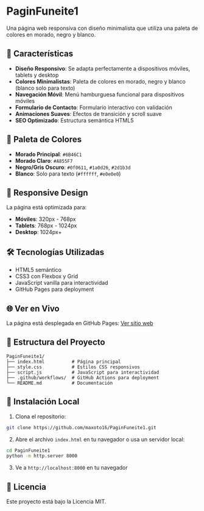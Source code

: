 # PaginFuneite1

Una página web responsiva con diseño minimalista que utiliza una paleta de colores en morado, negro y blanco.

## 🚀 Características

- **Diseño Responsivo**: Se adapta perfectamente a dispositivos móviles, tablets y desktop
- **Colores Minimalistas**: Paleta de colores en morado, negro y blanco (blanco solo para texto)
- **Navegación Móvil**: Menú hamburguesa funcional para dispositivos móviles
- **Formulario de Contacto**: Formulario interactivo con validación
- **Animaciones Suaves**: Efectos de transición y scroll suave
- **SEO Optimizado**: Estructura semántica HTML5

## 🎨 Paleta de Colores

- **Morado Principal**: `#6B46C1`
- **Morado Claro**: `#A855F7`
- **Negro/Gris Oscuro**: `#0f0611`, `#1a0d26`, `#2d1b3d`
- **Blanco**: Solo para texto (`#ffffff`, `#e0e0e0`)

## 📱 Responsive Design

La página está optimizada para:
- **Móviles**: 320px - 768px
- **Tablets**: 768px - 1024px
- **Desktop**: 1024px+

## 🛠️ Tecnologías Utilizadas

- HTML5 semántico
- CSS3 con Flexbox y Grid
- JavaScript vanilla para interactividad
- GitHub Pages para deployment

## 🌐 Ver en Vivo

La página está desplegada en GitHub Pages: [Ver sitio web](https://maxoto16.github.io/PaginFuneite1/)

## 📂 Estructura del Proyecto

```
PaginFuneite1/
├── index.html          # Página principal
├── style.css           # Estilos CSS responsivos
├── script.js           # JavaScript para interactividad
├── .github/workflows/  # GitHub Actions para deployment
└── README.md           # Documentación
```

## 🚀 Instalación Local

1. Clona el repositorio:
```bash
git clone https://github.com/maxoto16/PaginFuneite1.git
```

2. Abre el archivo `index.html` en tu navegador o usa un servidor local:
```bash
cd PaginFuneite1
python -m http.server 8000
```

3. Ve a `http://localhost:8000` en tu navegador

## 📝 Licencia

Este proyecto está bajo la Licencia MIT.